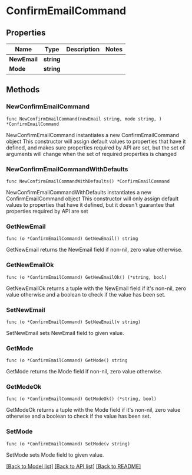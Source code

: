 # ConfirmEmailCommand

## Properties

Name | Type | Description | Notes
------------ | ------------- | ------------- | -------------
**NewEmail** | **string** |  | 
**Mode** | **string** |  | 

## Methods

### NewConfirmEmailCommand

`func NewConfirmEmailCommand(newEmail string, mode string, ) *ConfirmEmailCommand`

NewConfirmEmailCommand instantiates a new ConfirmEmailCommand object
This constructor will assign default values to properties that have it defined,
and makes sure properties required by API are set, but the set of arguments
will change when the set of required properties is changed

### NewConfirmEmailCommandWithDefaults

`func NewConfirmEmailCommandWithDefaults() *ConfirmEmailCommand`

NewConfirmEmailCommandWithDefaults instantiates a new ConfirmEmailCommand object
This constructor will only assign default values to properties that have it defined,
but it doesn't guarantee that properties required by API are set

### GetNewEmail

`func (o *ConfirmEmailCommand) GetNewEmail() string`

GetNewEmail returns the NewEmail field if non-nil, zero value otherwise.

### GetNewEmailOk

`func (o *ConfirmEmailCommand) GetNewEmailOk() (*string, bool)`

GetNewEmailOk returns a tuple with the NewEmail field if it's non-nil, zero value otherwise
and a boolean to check if the value has been set.

### SetNewEmail

`func (o *ConfirmEmailCommand) SetNewEmail(v string)`

SetNewEmail sets NewEmail field to given value.


### GetMode

`func (o *ConfirmEmailCommand) GetMode() string`

GetMode returns the Mode field if non-nil, zero value otherwise.

### GetModeOk

`func (o *ConfirmEmailCommand) GetModeOk() (*string, bool)`

GetModeOk returns a tuple with the Mode field if it's non-nil, zero value otherwise
and a boolean to check if the value has been set.

### SetMode

`func (o *ConfirmEmailCommand) SetMode(v string)`

SetMode sets Mode field to given value.



[[Back to Model list]](../README.md#documentation-for-models) [[Back to API list]](../README.md#documentation-for-api-endpoints) [[Back to README]](../README.md)


